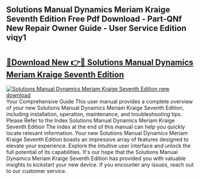 ## Solutions Manual Dynamics Meriam Kraige Seventh Edition Free Pdf Download - Part-QNf New Repair Owner Guide - User Service Edition viqy1

# <h2><a href="http://bc47667.oget.top/?id=Solutions+Manual+Dynamics+Meriam+Kraige+Seventh+Edition">🔗Download New 👉🔴 Solutions Manual Dynamics Meriam Kraige Seventh Edition</a></h2>

[![Solutions Manual Dynamics Meriam Kraige Seventh Edition new download](https://i.imgur.com/5g1atiW.png)](http://bc47667.oget.top/?id=Solutions+Manual+Dynamics+Meriam+Kraige+Seventh+Edition)
Your Comprehensive Guide This user manual provides a complete overview of your new Solutions Manual Dynamics Meriam Kraige Seventh Edition, including installation, operation, maintenance, and troubleshooting tips. Please Refer to the Index Solutions Manual Dynamics Meriam Kraige Seventh Edition The index at the end of this manual can help you quickly locate relevant information. Your new Solutions Manual Dynamics Meriam Kraige Seventh Edition boasts an impressive array of features designed to elevate your experience. Explore the intuitive user interface and unlock the full potential of its capabilities. It's our hope that the Solutions Manual Dynamics Meriam Kraige Seventh Edition has provided you with valuable insights to kickstart your new device. If you encounter any issues, reach out to our customer service.
